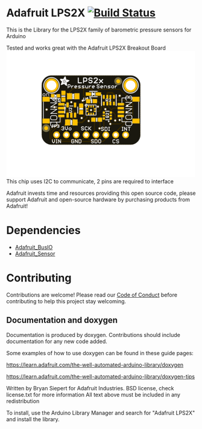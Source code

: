 # Adafruit LPS2X [![Build Status](https://github.com/adafruit/Adafruit_LPS2X/workflows/Arduino%20Library%20CI/badge.svg)](https://github.com/adafruit/Adafruit_LPS2X/actions)

This is the Library for the LPS2X family of barometric pressure sensors for Arduino

Tested and works great with the Adafruit LPS2X Breakout Board
[<img src="assets/board.png?raw=true" width="500px">](https://www.adafruit.com/products/4530)
This chip uses I2C to communicate, 2 pins are required to interface

Adafruit invests time and resources providing this open source code, please support Adafruit and open-source hardware by purchasing products from Adafruit!

# Dependencies
* [Adafruit_BusIO](https://github.com/adafruit/Adafruit_BusIO)
* [Adafruit_Sensor](https://github.com/adafruit/Adafruit_Sensor)

# Contributing

Contributions are welcome! Please read our [Code of Conduct](https://github.com/adafruit/Adafruit_LPS2X/blob/master/CODE_OF_CONDUCT.md>)
before contributing to help this project stay welcoming.

## Documentation and doxygen
Documentation is produced by doxygen. Contributions should include documentation for any new code added.

Some examples of how to use doxygen can be found in these guide pages:

https://learn.adafruit.com/the-well-automated-arduino-library/doxygen

https://learn.adafruit.com/the-well-automated-arduino-library/doxygen-tips

Written by Bryan Siepert for Adafruit Industries.
BSD license, check license.txt for more information
All text above must be included in any redistribution

To install, use the Arduino Library Manager and search for "Adafruit LPS2X" and install the library.
